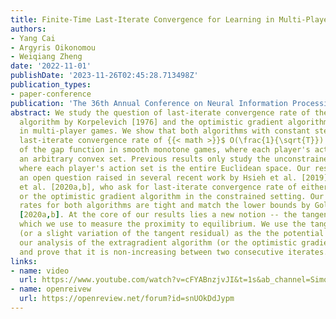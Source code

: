 ```yaml
---
title: Finite-Time Last-Iterate Convergence for Learning in Multi-Player Games
authors:
- Yang Cai
- Argyris Oikonomou
- Weiqiang Zheng
date: '2022-11-01'
publishDate: '2023-11-26T02:45:28.713498Z'
publication_types:
- paper-conference
publication: 'The 36th Annual Conference on Neural Information Processing Systems (NeurIPS). <span style="color:red">Oral</span>'
abstract: We study the question of last-iterate convergence rate of the extragradient
  algorithm by Korpelevich [1976] and the optimistic gradient algorithm by Popov [1980]
  in multi-player games. We show that both algorithms with constant step-size have
  last-iterate convergence rate of {{< math >}}$ O(\frac{1}{\sqrt{T}}) ${{< /math >}} to a Nash equilibrium in terms
  of the gap function in smooth monotone games, where each player's action set is
  an arbitrary convex set. Previous results only study the unconstrained setting,
  where each player's action set is the entire Euclidean space. Our results address
  an open question raised in several recent work by Hsieh et al. [2019], Golowich
  et al. [2020a,b], who ask for last-iterate convergence rate of either the extragradient
  or the optimistic gradient algorithm in the constrained setting. Our convergence
  rates for both algorithms are tight and match the lower bounds by Golowich et al.
  [2020a,b]. At the core of our results lies a new notion -- the tangent residual,
  which we use to measure the proximity to equilibrium. We use the tangent residual
  (or a slight variation of the tangent residual) as the the potential function in
  our analysis of the extragradient algorithm (or the optimistic gradient algorithm)
  and prove that it is non-increasing between two consecutive iterates.
links:
- name: video
  url: https://www.youtube.com/watch?v=cFYABnzjvJI&t=1s&ab_channel=SimonsInstitute
- name: openreivew
  url: https://openreview.net/forum?id=snUOkDdJypm
---
```

